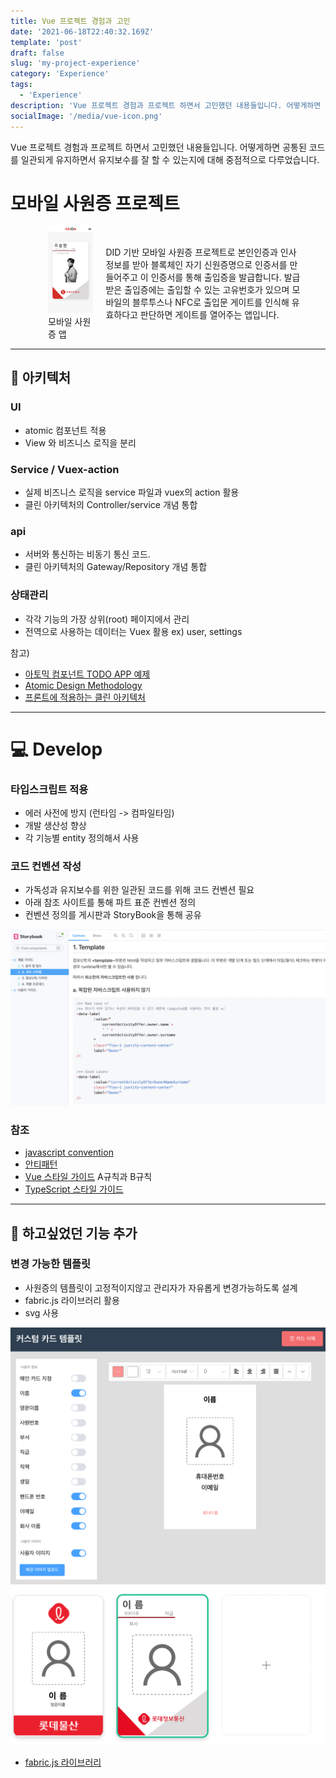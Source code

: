 ```yaml
---
title: Vue 프로젝트 경험과 고민
date: '2021-06-18T22:40:32.169Z'
template: 'post'
draft: false
slug: 'my-project-experience'
category: 'Experience'
tags:
  - 'Experience'
description: 'Vue 프로젝트 경험과 프로젝트 하면서 고민했던 내용들입니다. 어떻게하면 공통된 코드를 일관되게 유지하면서 유지보수를 잘 할 수 있는지에 대해 중점적으로 다루었습니다.'
socialImage: '/media/vue-icon.png'
---
```


Vue 프로젝트 경험과 프로젝트 하면서 고민했던 내용들입니다. 어떻게하면 공통된 코드를 일관되게 유지하면서 유지보수를 잘 할 수 있는지에 대해 중점적으로 다루었습니다.

# 모바일 사원증 프로젝트

<figure style="display: flex; align-items: center;">
  <div style="width:100%; margin: 0 20px;">
        <img src="../../pages/mobile-app.jpg" alt="모바일 사원증 앱" />
        <figcaption>모바일 사원증 앱</figcaption>
        </div>
  <div >
DID 기반 모바일 사원증 프로젝트로 본인인증과 인사 정보를 받아 블록체인 자기 신원증명으로 인증서를 만들어주고 이 인증서를 통해 출입증을 발급합니다. 발급받은 출입증에는 출입할 수 있는 고유번호가 있으며 모바일의 블루투스나 NFC로 출입문 게이트를 인식해 유효하다고 판단하면 게이트를 열어주는 앱입니다.
</div>
</figure>

---

## 🔨 아키텍처

### UI

- atomic 컴포넌트 적용
- View 와 비즈니스 로직을 분리

### Service / Vuex-action

- 실제 비즈니스 로직을 service 파일과 vuex의 action 활용
- 클린 아키텍처의 Controller/service 개념 통합

### api

- 서버와 통신하는 비동기 통신 코드.
- 클린 아키텍처의 Gateway/Repository 개념 통합

### 상태관리

- 각각 기능의 가장 상위(root) 페이지에서 관리
- 전역으로 사용하는 데이터는 Vuex 활용 ex) user, settings

참고)

- [아토믹 컴포넌트 TODO APP 예제](https://velog.io/@thsoon/%EC%93%B8%EB%95%8C%EC%97%86%EC%9D%B4-%EA%B3%A0%ED%80%84%EC%9D%B8-%ED%88%AC%EB%91%90%EB%A6%AC%EC%8A%A4%ED%8A%B8-%EB%A7%8C%EB%93%A4%EA%B8%B0-FE-2.-%EB%B7%B0-%EC%84%A4%EA%B3%84)
- [Atomic Design Methodology](https://atomicdesign.bradfrost.com/chapter-2/)
- [프론트에 적용하는 클린 아키텍처](https://uchanlee.dev/clean-architecture/clean-architecture-for-frontend/)

---

# 💻 Develop

### 타입스크립트 적용

- 에러 사전에 방지 (런타임 -> 컴파일타임)
- 개발 생산성 향상
- 각 기능별 entity 정의해서 사용

### 코드 컨벤션 작성

- 가독성과 유지보수를 위한 일관된 코드를 위해 코드 컨벤션 필요
- 아래 참조 사이트를 통해 파트 표준 컨벤션 정의
- 컨벤션 정의를 게시판과 StoryBook을 통해 공유

![컨벤션 이미지](convention-image.png)

### 참조

- [javascript convention](https://ui.toast.com/fe-guide/ko_CODING-CONVENTION)
- [안티패턴](https://ui.toast.com/fe-guide/ko_ANTI-PATTERN)
- [Vue 스타일 가이드](https://kr.vuejs.org/v2/style-guide/index.html) A규칙과 B규칙
- [TypeScript 스타일 가이드](https://radlohead.gitbook.io/typescript-deep-dive/styleguide)

---

## 🌈 하고싶었던 기능 추가

### 변경 가능한 템플릿

- 사원증의 템플릿이 고정적이지않고 관리자가 자유롭게 변경가능하도록 설계
- fabric.js 라이브러리 활용
- svg 사용

![카드 템플릿 수정](../../pages/card-template.png)
![카드 템플릿 이미지들](../../pages/card-image.png)

- [fabric.js 라이브러리](http://fabricjs.com/)
